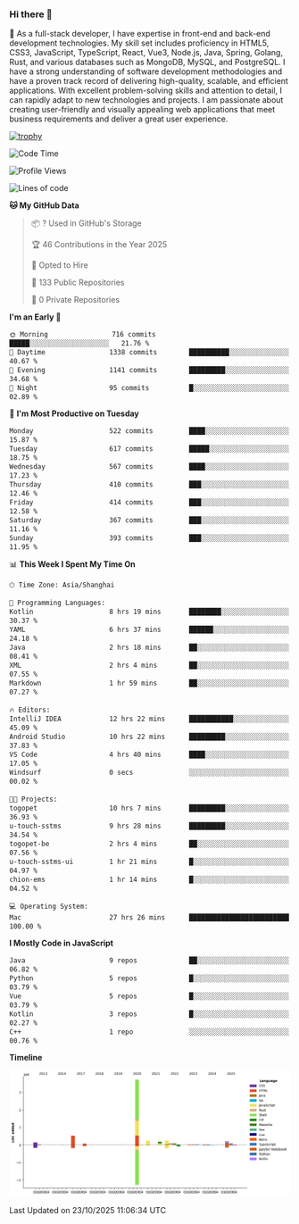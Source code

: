 ### Hi there 👋

🌱 As a full-stack developer, I have expertise in front-end and back-end development technologies. My skill set includes proficiency in HTML5, CSS3, JavaScript, TypeScript, React, Vue3, Node.js, Java, Spring, Golang, Rust, and various databases such as MongoDB, MySQL, and PostgreSQL. I have a strong understanding of software development methodologies and have a proven track record of delivering high-quality, scalable, and efficient applications. With excellent problem-solving skills and attention to detail, I can rapidly adapt to new technologies and projects. I am passionate about creating user-friendly and visually appealing web applications that meet business requirements and deliver a great user experience.

[![trophy](https://github-profile-trophy.vercel.app/?username=elton&rank=SECRET,SSS,SS,S,AAA,AA,A&theme=onedark&no-frame=true&margin-w=10)](https://github.com/ryo-ma/github-profile-trophy)

<!--START_SECTION:waka-->
![Code Time](http://img.shields.io/badge/Code%20Time-2%2C015%20hrs%2032%20mins-blue)

![Profile Views](http://img.shields.io/badge/Profile%20Views-1-blue)

![Lines of code](https://img.shields.io/badge/From%20Hello%20World%20I%27ve%20Written-5.9%20million%20lines%20of%20code-blue)

**🐱 My GitHub Data** 

> 📦 ? Used in GitHub's Storage 
 > 
> 🏆 46 Contributions in the Year 2025
 > 
> 💼 Opted to Hire
 > 
> 📜 133 Public Repositories 
 > 
> 🔑 0 Private Repositories 
 > 
**I'm an Early 🐤** 

```text
🌞 Morning                716 commits         █████░░░░░░░░░░░░░░░░░░░░   21.76 % 
🌆 Daytime                1338 commits        ██████████░░░░░░░░░░░░░░░   40.67 % 
🌃 Evening                1141 commits        █████████░░░░░░░░░░░░░░░░   34.68 % 
🌙 Night                  95 commits          █░░░░░░░░░░░░░░░░░░░░░░░░   02.89 % 
```
📅 **I'm Most Productive on Tuesday** 

```text
Monday                   522 commits         ████░░░░░░░░░░░░░░░░░░░░░   15.87 % 
Tuesday                  617 commits         █████░░░░░░░░░░░░░░░░░░░░   18.75 % 
Wednesday                567 commits         ████░░░░░░░░░░░░░░░░░░░░░   17.23 % 
Thursday                 410 commits         ███░░░░░░░░░░░░░░░░░░░░░░   12.46 % 
Friday                   414 commits         ███░░░░░░░░░░░░░░░░░░░░░░   12.58 % 
Saturday                 367 commits         ███░░░░░░░░░░░░░░░░░░░░░░   11.16 % 
Sunday                   393 commits         ███░░░░░░░░░░░░░░░░░░░░░░   11.95 % 
```


📊 **This Week I Spent My Time On** 

```text
🕑︎ Time Zone: Asia/Shanghai

💬 Programming Languages: 
Kotlin                   8 hrs 19 mins       ████████░░░░░░░░░░░░░░░░░   30.37 % 
YAML                     6 hrs 37 mins       ██████░░░░░░░░░░░░░░░░░░░   24.18 % 
Java                     2 hrs 18 mins       ██░░░░░░░░░░░░░░░░░░░░░░░   08.41 % 
XML                      2 hrs 4 mins        ██░░░░░░░░░░░░░░░░░░░░░░░   07.55 % 
Markdown                 1 hr 59 mins        ██░░░░░░░░░░░░░░░░░░░░░░░   07.27 % 

🔥 Editors: 
IntelliJ IDEA            12 hrs 22 mins      ███████████░░░░░░░░░░░░░░   45.09 % 
Android Studio           10 hrs 22 mins      █████████░░░░░░░░░░░░░░░░   37.83 % 
VS Code                  4 hrs 40 mins       ████░░░░░░░░░░░░░░░░░░░░░   17.05 % 
Windsurf                 0 secs              ░░░░░░░░░░░░░░░░░░░░░░░░░   00.02 % 

🐱‍💻 Projects: 
togopet                  10 hrs 7 mins       █████████░░░░░░░░░░░░░░░░   36.93 % 
u-touch-sstms            9 hrs 28 mins       █████████░░░░░░░░░░░░░░░░   34.54 % 
togopet-be               2 hrs 4 mins        ██░░░░░░░░░░░░░░░░░░░░░░░   07.56 % 
u-touch-sstms-ui         1 hr 21 mins        █░░░░░░░░░░░░░░░░░░░░░░░░   04.97 % 
chion-ems                1 hr 14 mins        █░░░░░░░░░░░░░░░░░░░░░░░░   04.52 % 

💻 Operating System: 
Mac                      27 hrs 26 mins      █████████████████████████   100.00 % 
```

**I Mostly Code in JavaScript** 

```text
Java                     9 repos             ██░░░░░░░░░░░░░░░░░░░░░░░   06.82 % 
Python                   5 repos             █░░░░░░░░░░░░░░░░░░░░░░░░   03.79 % 
Vue                      5 repos             █░░░░░░░░░░░░░░░░░░░░░░░░   03.79 % 
Kotlin                   3 repos             █░░░░░░░░░░░░░░░░░░░░░░░░   02.27 % 
C++                      1 repo              ░░░░░░░░░░░░░░░░░░░░░░░░░   00.76 % 
```



**Timeline**

![Lines of Code chart](https://raw.githubusercontent.com/elton/elton/main/assets/bar_graph.png)


 Last Updated on 23/10/2025 11:06:34 UTC
<!--END_SECTION:waka-->

<!--
**elton/elton** is a ✨ _special_ ✨ repository because its `README.md` (this file) appears on your GitHub profile.

Here are some ideas to get you started:

- 🔭 I’m currently working on ...
- 🌱 I’m currently learning ...
- 👯 I’m looking to collaborate on ...
- 🤔 I’m looking for help with ...
- 💬 Ask me about ...
- 📫 How to reach me: ...
- 😄 Pronouns: ...
- ⚡ Fun fact: ...
-->
